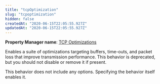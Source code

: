 ```yaml
---
title: "tcpOptimization"
slug: "tcpoptimization"
hidden: false
createdAt: "2020-06-15T22:05:55.927Z"
updatedAt: "2020-06-15T22:05:55.927Z"
---
```

__Property Manager name__: [TCP Optimizations](https://control.akamai.com/wh/CUSTOMER/AKAMAI/en-US/WEBHELP/property-manager/property-manager-help/csh_lookup.html?id=PM_9041)

Enables a suite of optimizations targeting buffers, time-outs, and packet loss that improve transmission performance. This behavior is deprecated, but you should not disable or remove it if present.

This behavior does not include any options. Specifying the behavior itself enables it.

</div>

<div class="feature" data-feature="teaLeaf" markdown="1">
